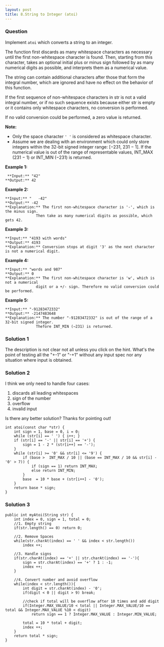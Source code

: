 ```yaml
---
layout: post
title: 8.String to Integer (atoi)
---
```

### Question
Implement `atoi` which converts a string to an integer.

The function first discards as many whitespace characters as necessary until
the first non-whitespace character is found. Then, starting from this
character, takes an optional initial plus or minus sign followed by as many
numerical digits as possible, and interprets them as a numerical value.

The string can contain additional characters after those that form the
integral number, which are ignored and have no effect on the behavior of this
function.

If the first sequence of non-whitespace characters in str is not a valid
integral number, or if no such sequence exists because either str is empty or
it contains only whitespace characters, no conversion is performed.

If no valid conversion could be performed, a zero value is returned.

 **Note:**

  * Only the space character `' '` is considered as whitespace character.
  * Assume we are dealing with an environment which could only store integers within the 32-bit signed integer range: [−231,  231 − 1]. If the numerical value is out of the range of representable values, INT_MAX (231 − 1) or INT_MIN (−231) is returned.

 **Example 1:**

    
    
     **Input:** "42"
    **Output:** 42
    

**Example 2:**

    
    
    **Input:** "   -42"
    **Output:** -42
    **Explanation:** The first non-whitespace character is '-', which is the minus sign.
                  Then take as many numerical digits as possible, which gets 42.
    

**Example 3:**

    
    
    **Input:** "4193 with words"
    **Output:** 4193
    **Explanation:** Conversion stops at digit '3' as the next character is not a numerical digit.
    

**Example 4:**

    
    
    **Input:** "words and 987"
    **Output:** 0
    **Explanation:** The first non-whitespace character is 'w', which is not a numerical 
                  digit or a +/- sign. Therefore no valid conversion could be performed.

**Example 5:**

    
    
    **Input:** "-91283472332"
    **Output:** -2147483648
    **Explanation:** The number "-91283472332" is out of the range of a 32-bit signed integer.
                  Thefore INT_MIN (−231) is returned.
### Solution 1
The description is not clear not all unless you click on the hint. What's the
point of testing all the "+-1" or "-+1" without any input spec nor any
situation where input is obtained.

### Solution 2
I think we only need to handle four cases:

  1. discards all leading whitespaces
  2. sign of the number
  3. overflow
  4. invalid input

Is there any better solution? Thanks for pointing out!

    
    
    int atoi(const char *str) {
        int sign = 1, base = 0, i = 0;
        while (str[i] == ' ') { i++; }
        if (str[i] == '-' || str[i] == '+') {
            sign = 1 - 2 * (str[i++] == '-'); 
        }
        while (str[i] >= '0' && str[i] <= '9') {
            if (base >  INT_MAX / 10 || (base == INT_MAX / 10 && str[i] - '0' > 7)) {
                if (sign == 1) return INT_MAX;
                else return INT_MIN;
            }
            base  = 10 * base + (str[i++] - '0');
        }
        return base * sign;
    }

### Solution 3
    
    
    public int myAtoi(String str) {
        int index = 0, sign = 1, total = 0;
        //1. Empty string
        if(str.length() == 0) return 0;
    
        //2. Remove Spaces
        while(str.charAt(index) == ' ' && index < str.length())
            index ++;
    
        //3. Handle signs
        if(str.charAt(index) == '+' || str.charAt(index) == '-'){
            sign = str.charAt(index) == '+' ? 1 : -1;
            index ++;
        }
        
        //4. Convert number and avoid overflow
        while(index < str.length()){
            int digit = str.charAt(index) - '0';
            if(digit < 0 || digit > 9) break;
    
            //check if total will be overflow after 10 times and add digit
            if(Integer.MAX_VALUE/10 < total || Integer.MAX_VALUE/10 == total && Integer.MAX_VALUE %10 < digit)
                return sign == 1 ? Integer.MAX_VALUE : Integer.MIN_VALUE;
    
            total = 10 * total + digit;
            index ++;
        }
        return total * sign;
    }



